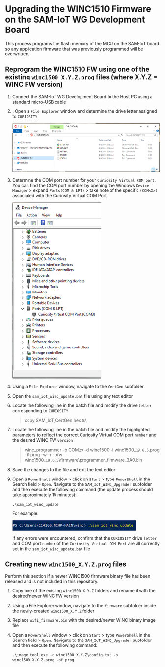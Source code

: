 # Upgrading the WINC1510 Firmware on the SAM-IoT WG Development Board

This process programs the flash memory of the MCU on the SAM-IoT board so any application firmware that was previously programmed will be overwritten.

## Reprogram the WINC1510 FW using one of the existing `winc1500_X.Y.Z.prog` files (where X.Y.Z = WINC FW version)

1. Connect the SAM-IoT WG Development Board to the Host PC using a standard micro-USB cable

2. . Open a `File Explorer` window and determine the drive letter assigned to `CURIOSITY` 

    <img src=".//media/image_01.png" />

3. Determine the COM port number for your `Curiosity Virtual COM port`.  You can find the COM port number by opening the Windows `Device Manager` &gt; expand `Ports(COM & LPT)` &gt; take note of the specific `(COM<X>)` associated with the Curiosity Virtual COM Port

    <img src=".//media/image_02.png" />

4. Using a `File Explorer` window, navigate to the `CertGen` subfolder

5. Open the `sam_iot_winc_update.bat` file using any text editor

6. Locate the following line in the batch file and modify the drive `letter` corresponding to `CURIOSITY`

    > copy SAM_IoT_CertGen.hex `D`:\

7. Locate the following line in the batch file and modify the highlighted parameters to reflect the correct Curiosity Virtual COM port `number` and the desired WINC FW `version`

    > winc_programmer -p COM`29` -d winc1500 -i winc1500_`19.6.5`.prog -if prog -w -r -pfw winc1500_`19.6.5`\firmware\programmer_firmware_3A0.bin

8. Save the changes to the file and exit the text editor

9. Open a `PowerShell` window > click on `Start` > type `PowerShell` in the Search field > `Open`.  Navigate to the `SAM_IoT_WINC_Upgrader` subfolder and then execute the following command (the update process should take approximately 15 minutes):
    ```
    .\sam_iot_winc_update
    ```
    For example:

    <img src=".//media/image_03.png" />

    If any errors were encountered, confirm that the `CURIOSITY` drive `letter` and COM port `number` of the `Curiosity Virtual COM Port` are all correctly set in the `sam_iot_winc_update.bat` file

## Creating new `winc1500_X.Y.Z.prog` files

Perform this section if a newer WINC1500 firmware binary file has been released and is not included in this repository.

1. Copy one of the existing `winc1500_X.Y.Z` folders and rename it with the desired/newer WINC FW version

2. Using a File Explorer window, navigate to the `firmware` subfolder inside the newly-created `winc1500_X.Y.Z` folder

3. Replace `wifi_firmware.bin` with the desired/newer WINC binary image file

4. Open a `PowerShell` window > click on `Start` > type `PowerShell` in the Search field > `Open`.  Navigate to the `SAM_IoT_WINC_Upgrader` subfolder and then execute the following command:
    ```
    .\image_tool.exe -c winc1500_X.Y.Z\config.txt -o winc1500_X.Y.Z.prog -of prog
    ```
